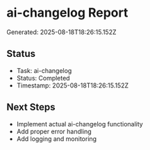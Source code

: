 # ai-changelog Report

Generated: 2025-08-18T18:26:15.152Z

## Status
- Task: ai-changelog
- Status: Completed
- Timestamp: 2025-08-18T18:26:15.152Z

## Next Steps
- Implement actual ai-changelog functionality
- Add proper error handling
- Add logging and monitoring
